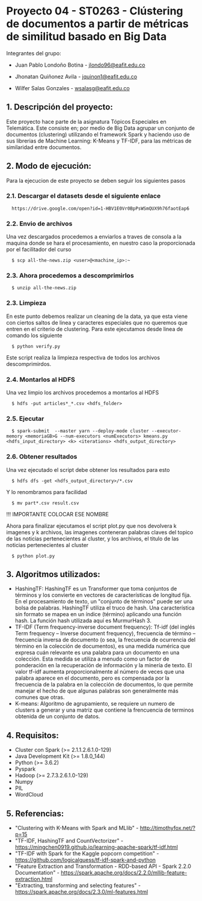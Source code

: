 #  Proyecto 04 - ST0263 - Clústering de documentos a partir de métricas de similitud basado en Big Data

Integrantes del grupo:

* Juan Pablo Londoño Botina - jlondo96@eafit.edu.co

* Jhonatan Quiñonez Avila   - jquinon1@eafit.edu.co

* Wilfer Salas Gonzales     - wsalasg@eafit.edu.co

## 1. Descripción del proyecto:
Este proyecto hace parte de la asignatura Tópicos Especiales en Telemática. Este consiste en; por medio de Big Data agrupar un conjunto de documentos (clustering) utilizando el framework Spark y haciendo uso de sus librerias de Machine Learning: K-Means y TF-IDF, para las métricas de similaridad entre documentos.

## 2. Modo de ejecución:
Para la ejecucion de este proyecto se deben seguir los siguientes pasos

### 2.1. Descargar el datasets desde el siguiente enlace

      https://drive.google.com/open?id=1-HBV1E0Vr0BpPsWSmQUX9h76faotEap6

### 2.2. Envio de archivos

Una vez descargados procedemos a enviarlos a traves de consola a la maquina donde se hara el procesamiento, en nuestro caso la proporcionada por el facilitador del curso

      $ scp all-the-news.zip <user>@<machine_ip>:~

### 2.3. Ahora procedemos a descomprimirlos

      $ unzip all-the-news.zip

### 2.3. Limpieza

En este punto debemos realizar un cleaning de la data, ya que esta viene con ciertos saltos de linea y caracteres especiales que no queremos que entren en el criterio de clustering.
Para este ejecutamos desde linea de comando los siguiente

      $ python verify.py

Este script realiza la limpieza respectiva de todos los archivos descomprimirdos.

### 2.4. Montarlos al HDFS

Una vez limpio los archivos procedemos a montarlos al HDFS

      $ hdfs -put articles*_*.csv <hdfs_folder>

### 2.5. Ejecutar

      $ spark-submit  --master yarn --deploy-mode cluster --executor-memory <memoriaGB>G --num-executors <numExecutors> kmeans.py <hdfs_input_directory> <k> <iterations> <hdfs_output_directory>

### 2.6. Obtener resultados

Una vez ejecutado el script debe obtener los resultados para esto

      $ hdfs dfs -get <hdfs_output_directory>/*.csv

Y lo renombramos para facilidad

      $ mv part*.csv result.csv

 !!! IMPORTANTE COLOCAR ESE NOMBRE

 Ahora para finalizar ejecutamos el script plot.py que nos devolvera k imagenes y k archivos, las imagenes conteneran palabras claves del topico de las noticias pertenecientes al cluster, y los archivos, el titulo de las noticias pertenecientes al cluster

      $ python plot.py

## 3. Algoritmos utilizados:

* HashingTF: HashingTF es un Transformer que toma conjuntos de términos y los convierte en vectores de características de longitud fija. En el procesamiento de texto, un "conjunto de términos" puede ser una bolsa de palabras. HashingTF utiliza el truco de hash. Una característica sin formato se mapea en un índice (término) aplicando una función hash. La función hash utilizada aquí es MurmurHash 3.
* TF-IDF (Term frequency-inverse document frequency): Tf-idf (del inglés Term frequency – Inverse document frequency), frecuencia de término – frecuencia inversa de documento (o sea, la frecuencia de ocurrencia del término en la colección de documentos), es una medida numérica que expresa cuán relevante es una palabra para un documento en una colección. Esta medida se utiliza a menudo como un factor de ponderación en la recuperación de información y la minería de texto. El valor tf-idf aumenta proporcionalmente al número de veces que una palabra aparece en el documento, pero es compensada por la frecuencia de la palabra en la colección de documentos, lo que permite manejar el hecho de que algunas palabras son generalmente más comunes que otras.
* K-means: Algoritmo de agrupamiento, se requiere un numero de clusters a generar y una matriz que contiene la frencuencia de terminos obtenida de un conjunto de datos.

## 4. Requisitos:

* Cluster con Spark (>= 2.1.1.2.6.1.0-129)
* Java Development Kit (>= 1.8.0_144)
* Python (>= 3.6.2)
* Pyspark
* Hadoop (>= 2.7.3.2.6.1.0-129)
* Numpy
* PIL
* WordCloud

## 5. Referencias:

* "Clustering with K-Means with Spark and MLlib"                                      - http://timothyfox.net/?p=15
* "TF-IDF, HashingTF and CountVectorizer"                                             - https://mingchen0919.github.io/learning-apache-spark/tf-idf.html
* "TF-IDF with Spark for the Kaggle popcorn competition"                              - https://github.com/logicalguess/tf-idf-spark-and-python
* "Feature Extraction and Transformation - RDD-based API - Spark 2.2.0 Documentation" - https://spark.apache.org/docs/2.2.0/mllib-feature-extraction.html
* "Extracting, transforming and selecting features"                                   - https://spark.apache.org/docs/2.3.0/ml-features.html
